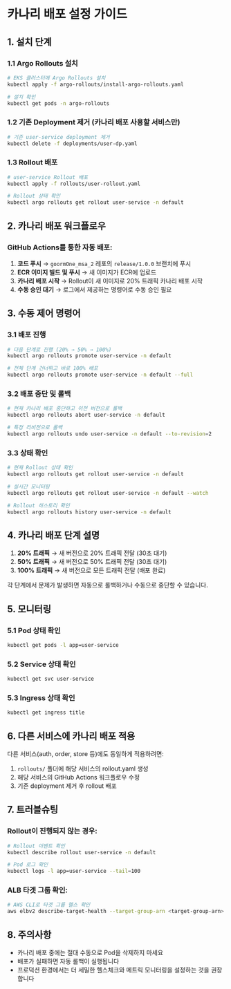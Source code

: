 # 카나리 배포 설정 가이드

## 1. 설치 단계

### 1.1 Argo Rollouts 설치
```bash
# EKS 클러스터에 Argo Rollouts 설치
kubectl apply -f argo-rollouts/install-argo-rollouts.yaml

# 설치 확인
kubectl get pods -n argo-rollouts
```

### 1.2 기존 Deployment 제거 (카나리 배포 사용할 서비스만)
```bash
# 기존 user-service deployment 제거
kubectl delete -f deployments/user-dp.yaml
```

### 1.3 Rollout 배포
```bash
# user-service Rollout 배포
kubectl apply -f rollouts/user-rollout.yaml

# Rollout 상태 확인
kubectl argo rollouts get rollout user-service -n default
```

## 2. 카나리 배포 워크플로우

### GitHub Actions를 통한 자동 배포:
1. **코드 푸시** → `goormOne_msa_2` 레포의 `release/1.0.0` 브랜치에 푸시
2. **ECR 이미지 빌드 및 푸시** → 새 이미지가 ECR에 업로드
3. **카나리 배포 시작** → Rollout이 새 이미지로 20% 트래픽 카나리 배포 시작
4. **수동 승인 대기** → 로그에서 제공하는 명령어로 수동 승인 필요

## 3. 수동 제어 명령어

### 3.1 배포 진행
```bash
# 다음 단계로 진행 (20% → 50% → 100%)
kubectl argo rollouts promote user-service -n default

# 전체 단계 건너뛰고 바로 100% 배포
kubectl argo rollouts promote user-service -n default --full
```

### 3.2 배포 중단 및 롤백
```bash
# 현재 카나리 배포 중단하고 이전 버전으로 롤백
kubectl argo rollouts abort user-service -n default

# 특정 리비전으로 롤백
kubectl argo rollouts undo user-service -n default --to-revision=2
```

### 3.3 상태 확인
```bash
# 현재 Rollout 상태 확인
kubectl argo rollouts get rollout user-service -n default

# 실시간 모니터링
kubectl argo rollouts get rollout user-service -n default --watch

# Rollout 히스토리 확인
kubectl argo rollouts history user-service -n default
```

## 4. 카나리 배포 단계 설명

1. **20% 트래픽** → 새 버전으로 20% 트래픽 전달 (30초 대기)
2. **50% 트래픽** → 새 버전으로 50% 트래픽 전달 (30초 대기)
3. **100% 트래픽** → 새 버전으로 모든 트래픽 전달 (배포 완료)

각 단계에서 문제가 발생하면 자동으로 롤백하거나 수동으로 중단할 수 있습니다.

## 5. 모니터링

### 5.1 Pod 상태 확인
```bash
kubectl get pods -l app=user-service
```

### 5.2 Service 상태 확인
```bash
kubectl get svc user-service
```

### 5.3 Ingress 상태 확인
```bash
kubectl get ingress title
```

## 6. 다른 서비스에 카나리 배포 적용

다른 서비스(auth, order, store 등)에도 동일하게 적용하려면:

1. `rollouts/` 폴더에 해당 서비스의 rollout.yaml 생성
2. 해당 서비스의 GitHub Actions 워크플로우 수정
3. 기존 deployment 제거 후 rollout 배포

## 7. 트러블슈팅

### Rollout이 진행되지 않는 경우:
```bash
# Rollout 이벤트 확인
kubectl describe rollout user-service -n default

# Pod 로그 확인
kubectl logs -l app=user-service --tail=100
```

### ALB 타겟 그룹 확인:
```bash
# AWS CLI로 타겟 그룹 헬스 확인
aws elbv2 describe-target-health --target-group-arn <target-group-arn>
```

## 8. 주의사항

- 카나리 배포 중에는 절대 수동으로 Pod을 삭제하지 마세요
- 배포가 실패하면 자동 롤백이 실행됩니다
- 프로덕션 환경에서는 더 세밀한 헬스체크와 메트릭 모니터링을 설정하는 것을 권장합니다
